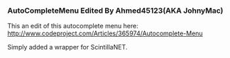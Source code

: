 ### AutoCompleteMenu Edited By Ahmed45123(AKA JohnyMac)

This an edit of this autocomplete menu here: http://www.codeproject.com/Articles/365974/Autocomplete-Menu

Simply added a wrapper for ScintillaNET.
